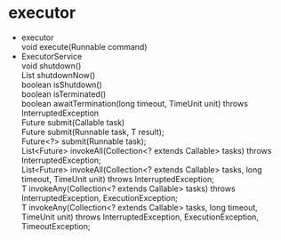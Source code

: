 # executor
-   executor        
    void execute(Runnable command)
-   ExecutorService         
    void shutdown()         
    List<Runnable> shutdownNow()        
    boolean isShutdown()        
    boolean isTerminated()      
    boolean awaitTermination(long timeout, TimeUnit unit)
            throws InterruptedException     
    <T> Future<T> submit(Callable<T> task)          
    <T> Future<T> submit(Runnable task, T result);          
    Future<?> submit(Runnable task);            
    <T> List<Future<T>> invokeAll(Collection<? extends Callable<T>> tasks)
            throws InterruptedException;            
    <T> List<Future<T>> invokeAll(Collection<? extends Callable<T>> tasks,
                                      long timeout, TimeUnit unit)
            throws InterruptedException;        
    <T> T invokeAny(Collection<? extends Callable<T>> tasks)
            throws InterruptedException, ExecutionException;        
    <T> T invokeAny(Collection<? extends Callable<T>> tasks,
                        long timeout, TimeUnit unit)
            throws InterruptedException, ExecutionException, TimeoutException;      
            
    